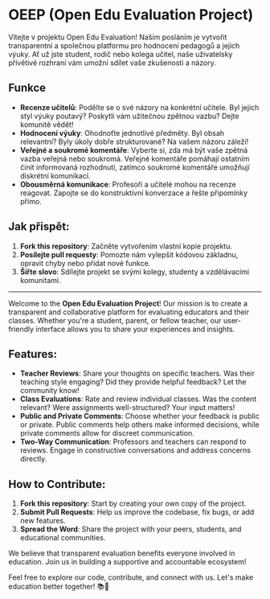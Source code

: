 # OEEP (Open Edu Evaluation Project)

Vítejte v projektu Open Edu Evaluation! Naším posláním je vytvořit transparentní a společnou platformu pro hodnocení pedagogů a jejich výuky. Ať už jste student, rodič nebo kolega učitel, naše uživatelsky přívětivé rozhraní vám umožní sdílet vaše zkušenosti a názory.

## Funkce
- **Recenze učitelů**: Podělte se o své názory na konkrétní učitele. Byl jejich styl výuky poutavý? Poskytli vám užitečnou zpětnou vazbu? Dejte komunitě vědět!
- **Hodnocení výuky**: Ohodnoťte jednotlivé předměty. Byl obsah relevantní? Byly úkoly dobře strukturované? Na vašem názoru záleží!
- **Veřejné a soukromé komentáře**: Vyberte si, zda má být vaše zpětná vazba veřejná nebo soukromá. Veřejné komentáře pomáhají ostatním činit informovaná rozhodnutí, zatímco soukromé komentáře umožňují diskrétní komunikaci.
- **Obousměrná komunikace**: Profesoři a učitelé mohou na recenze reagovat. Zapojte se do konstruktivní konverzace a řešte připomínky přímo.

## Jak přispět:
1. **Fork this repository**: Začněte vytvořením vlastní kopie projektu.
2. **Posílejte pull requesty**: Pomozte nám vylepšit kódovou základnu, opravit chyby nebo přidat nové funkce.
3. **Šířte slovo**: Sdílejte projekt se svými kolegy, studenty a vzdělávacími komunitami.

---

Welcome to the **Open Edu Evaluation Project**! Our mission is to create a transparent and collaborative platform for evaluating educators and their classes. Whether you're a student, parent, or fellow teacher, our user-friendly interface allows you to share your experiences and insights.

## Features:
- **Teacher Reviews**: Share your thoughts on specific teachers. Was their teaching style engaging? Did they provide helpful feedback? Let the community know!
- **Class Evaluations**: Rate and review individual classes. Was the content relevant? Were assignments well-structured? Your input matters!
- **Public and Private Comments**: Choose whether your feedback is public or private. Public comments help others make informed decisions, while private comments allow for discreet communication.
- **Two-Way Communication**: Professors and teachers can respond to reviews. Engage in constructive conversations and address concerns directly.

## How to Contribute:
1. **Fork this repository**: Start by creating your own copy of the project.
2. **Submit Pull Requests**: Help us improve the codebase, fix bugs, or add new features.
3. **Spread the Word**: Share the project with your peers, students, and educational communities.

We believe that transparent evaluation benefits everyone involved in education. Join us in building a supportive and accountable ecosystem!

Feel free to explore our code, contribute, and connect with us. Let's make education better together! 📚🌟
